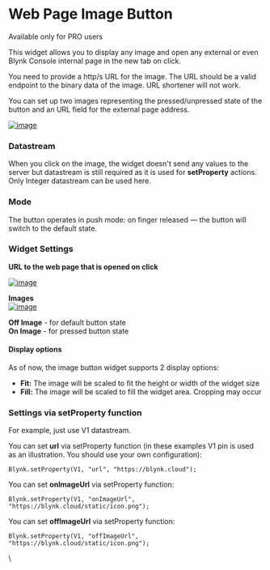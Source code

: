 # Web Page Image Button

Available only for PRO users

This widget allows you to display any image and open any external or even Blynk Console internal page in the new tab on click.&#x20;

You need to provide a http/s URL for the image. The URL should be a valid endpoint to the binary data of the image. URL shortener will not work.

You can set up two images representing the pressed/unpressed state of the button and an URL field for the external page address.

[![image](https://user-images.githubusercontent.com/24506752/171175692-c750acd0-11f5-4410-a7c0-f55187526475.png)](https://user-images.githubusercontent.com/24506752/171175692-c750acd0-11f5-4410-a7c0-f55187526475.png)

### Datastream

When you click on the image, the widget doesn't send any values to the server but datastream is still required as it is used for **setProperty** actions. Only Integer datastream can be used here.&#x20;

### Mode

The button operates in push mode: on finger released — the button will switch to the default state.

### Widget Settings

**URL to the web page that is opened on click**

[![image](https://user-images.githubusercontent.com/24506752/171175228-6fbe9838-b45f-4149-b858-5513cf8109f2.png)](https://user-images.githubusercontent.com/24506752/171175228-6fbe9838-b45f-4149-b858-5513cf8109f2.png)

**Images**\
[![image](https://user-images.githubusercontent.com/24506752/171161912-d15f26bf-e4e6-4df6-930f-4cfb6fe29505.png)](https://user-images.githubusercontent.com/24506752/171161912-d15f26bf-e4e6-4df6-930f-4cfb6fe29505.png)

**Off Image** - for default button state\
**On Image** - for pressed button state

#### Display options

As of now, the image button widget supports 2 display options:

* **Fit:** The image will be scaled to fit the height or width of the widget size
* **Fill:** The image will be scaled to fill the widget area. Cropping may occur

### Settings via setProperty function

For example, just use V1 datastream.

You can set **url** via setProperty function (in these examples V1 pin is used as an illustration. You should use your own configuration):

```
Blynk.setProperty(V1, "url", "https://blynk.cloud");
```

You can set **onImageUrl** via setProperty function:

```
Blynk.setProperty(V1, "onImageUrl", "https://blynk.cloud/static/icon.png");
```

You can set **offImageUrl** via setProperty function:

```
Blynk.setProperty(V1, "offImageUrl", "https://blynk.cloud/static/icon.png");
```

\

